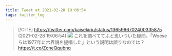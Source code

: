 ```yaml
---
title: Tweet at 2021-02-28 19:06:54
tags: twitter_log
---
```


> [!CITE] https://twitter.com/kaisekiriu/status/1365966702400335875 (2021-02-28 19:06:54)
> ![](https://twitter.com/kaisekiriu/status/1365966702400335875)
> これを調べててふと思いついた疑問。「Woeseらは1977年に六界説を提唱した」という説明は誤りなのでは？
> https://t.co/ZcneQqubnq
